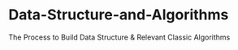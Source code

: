 # Data-Structure-and-Algorithms
The Process to Build Data Structure &amp; Relevant Classic Algorithms
